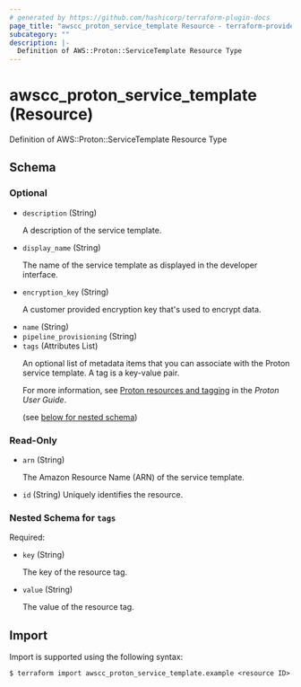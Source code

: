 ```yaml
---
# generated by https://github.com/hashicorp/terraform-plugin-docs
page_title: "awscc_proton_service_template Resource - terraform-provider-awscc"
subcategory: ""
description: |-
  Definition of AWS::Proton::ServiceTemplate Resource Type
---
```


# awscc_proton_service_template (Resource)

Definition of AWS::Proton::ServiceTemplate Resource Type



<!-- schema generated by tfplugindocs -->
## Schema

### Optional

- `description` (String) <p>A description of the service template.</p>
- `display_name` (String) <p>The name of the service template as displayed in the developer interface.</p>
- `encryption_key` (String) <p>A customer provided encryption key that's used to encrypt data.</p>
- `name` (String)
- `pipeline_provisioning` (String)
- `tags` (Attributes List) <p>An optional list of metadata items that you can associate with the Proton service template. A tag is a key-value pair.</p>
         <p>For more information, see <a href="https://docs.aws.amazon.com/proton/latest/userguide/resources.html">Proton resources and tagging</a> in the
        <i>Proton User Guide</i>.</p> (see [below for nested schema](#nestedatt--tags))

### Read-Only

- `arn` (String) <p>The Amazon Resource Name (ARN) of the service template.</p>
- `id` (String) Uniquely identifies the resource.

<a id="nestedatt--tags"></a>
### Nested Schema for `tags`

Required:

- `key` (String) <p>The key of the resource tag.</p>
- `value` (String) <p>The value of the resource tag.</p>

## Import

Import is supported using the following syntax:

```shell
$ terraform import awscc_proton_service_template.example <resource ID>
```
